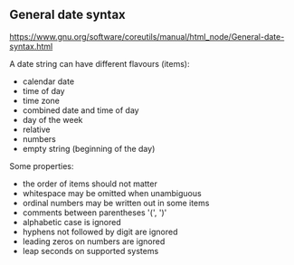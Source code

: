 ## General date syntax
https://www.gnu.org/software/coreutils/manual/html_node/General-date-syntax.html

A date string can have different flavours (items):
- calendar date
- time of day
- time zone
- combined date and time of day
- day of the week
- relative
- numbers
- empty string (beginning of the day)

Some properties:
- the order of items should not matter
- whitespace may be omitted when unambiguous
- ordinal numbers may be written out in some items
- comments between parentheses '(', ')'
- alphabetic case is ignored
- hyphens not followed by digit are ignored
- leading zeros on numbers are ignored
- leap seconds on supported systems
